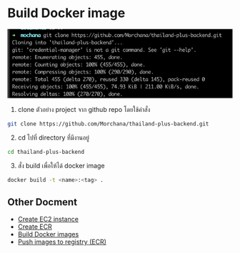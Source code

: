 # Build Docker image

![Alt text](assets/build-docker/docker-1.png?raw=true)
1. clone ตัวอย่าง project จาก github repo โดยใช้คำสั่ง
```sh
git clone https://github.com/Morchana/thailand-plus-backend.git
```
2. cd ไปที่ directory ที่มีงานอยู่
```sh
cd thailand-plus-backend
```

3. สั่ง build เพื่อให้ได้ docker image
```sh
docker build -t <name>:<tag> .
```

## Other Docment
- [Create EC2 instance](./create-ec2.md)
- [Create ECR](./create-ecr.md)
- [Build Docker images](./build-docker.md)
- [Push images to registry (ECR)](./push-image-to-registry.md)
